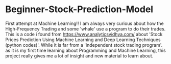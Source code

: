 # Beginner-Stock-Prediction-Model
First attempt at Machine Learning!!
I am always very curious about how the High-Frequency Trading and some 'whale' use a program to do their trades. This is a code i found from https://www.analyticsvidhya.com/ about
'Stock Prices Prediction Using Machine Learning and Deep Learning Techniques (python codes)'.
While it is far from a 'independent stock trading program'. as it is my first time learning about Programming and Machine Learning, this project really gives me a lot of insight and new material to learn about.
